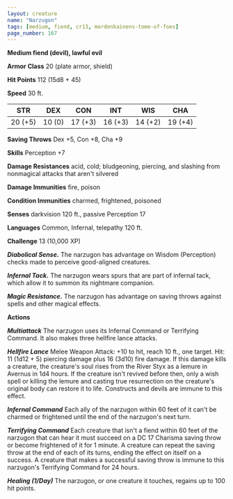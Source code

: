 ```yaml
---
layout: creature
name: "Narzugon"
tags: [medium, fiend, cr13, mordenkainens-tome-of-foes]
page_number: 167
---
```


**Medium fiend (devil), lawful evil**

**Armor Class** 20 (plate armor, shield)

**Hit Points** 112  (15d8 + 45)

**Speed** 30 ft.

|   STR   |   DEX   |   CON   |   INT   |   WIS   |   CHA   |
|:-------:|:-------:|:-------:|:-------:|:-------:|:-------:|
| 20 (+5) | 10 (0) | 17 (+3) | 16 (+3) | 14 (+2) | 19 (+4) |

**Saving Throws** Dex +5, Con +8, Cha +9

**Skills** Perception +7

**Damage Resistances** acid, cold; bludgeoning, piercing, and slashing from nonmagical attacks that aren't silvered

**Damage Immunities** fire, poison

**Condition Immunities** charmed, frightened, poisoned

**Senses** darkvision 120 ft., passive Perception 17

**Languages** Common, Infernal, telepathy 120 ft.

**Challenge** 13 (10,000 XP)

***Diabolical Sense.*** The narzugon has advantage on Wisdom (Perception) checks made to perceive good-aligned creatures.

***Infernal Tack.*** The narzugon wears spurs that are part of infernal tack, which allow it to summon its nightmare companion.

***Magic Resistance.*** The narzugon has advantage on saving throws against spells and other magical effects.

**Actions**

***Multiattack*** The narzugon uses its Infernal Command or Terrifying Command. It also makes three hellfire lance attacks.

***Hellfire Lance*** Melee Weapon Attack: +10 to hit, reach 10 ft., one target. Hit: 11 (1d12 + 5) piercing damage plus 16 (3d10) fire damage. If this damage kills a creature, the creature's soul rises from the River Styx as a lemure in Avernus in 1d4 hours.
If the creature isn't revived before then, only a wish spell or killing the lemure and casting true resurrection on the creature's original body can restore it to life. Constructs and devils are immune to this effect.

***Infernal Command*** Each ally of the narzugon within 60 feet of it can't be charmed or frightened until the end of the narzugon's next turn.

***Terrifying Command*** Each creature that isn't a fiend within 60 feet of the narzugon that can hear it must succeed on a DC 17 Charisma saving throw or become frightened of it for 1 minute.
A creature can repeat the saving throw at the end of each of its turns, ending the effect on itself on a success. A creature that makes a successful saving throw is immune to this narzugon's Terrifying Command for 24 hours.

***Healing (1/Day)*** The narzugon, or one creature it touches, regains up to 100 hit points.